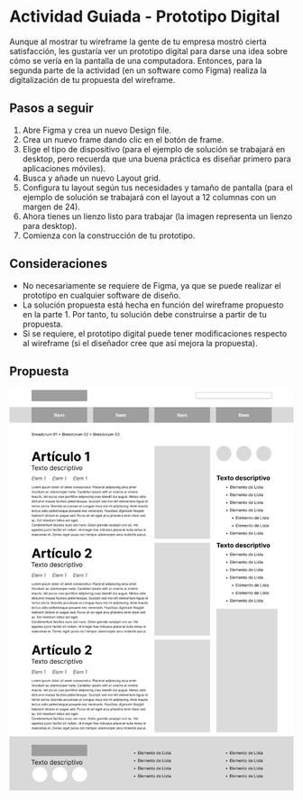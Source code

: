 # Actividad Guiada - Prototipo Digital

Aunque al mostrar tu wireframe la gente de tu empresa mostró cierta satisfacción, les gustaría ver un prototipo digital para darse una idea sobre cómo se vería en la pantalla de una computadora. Entonces, para la segunda parte de la actividad (en un software como Figma) realiza la digitalización de tu propuesta del wireframe.

## Pasos a seguir

1. Abre Figma y crea un nuevo Design file.
2. Crea un nuevo frame dando clic en el botón de frame.
3. Elige el tipo de dispositivo (para el ejemplo de solución se trabajará en desktop, pero recuerda que una buena práctica es diseñar primero para aplicaciones móviles).
4. Busca y añade un nuevo Layout grid.
5. Configura tu layout según tus necesidades y tamaño de pantalla (para el ejemplo de solución se trabajará con el layout a 12 columnas con un margen de 24).
6. Ahora tienes un lienzo listo para trabajar (la imagen representa un lienzo para desktop).
7. Comienza con la construcción de tu prototipo.

## Consideraciones

- No necesariamente se requiere de Figma, ya que se puede realizar el prototipo en cualquier software de diseño.
- La solución propuesta está hecha en función del wireframe propuesto en la parte 1. Por tanto, tu solución debe construirse a partir de tu propuesta.
- Si se requiere, el prototipo digital puede tener modificaciones respecto al wireframe (si el diseñador cree que así mejora la propuesta).

## Propuesta

![alt text](img/Desktop%20-%201@2x.png)
